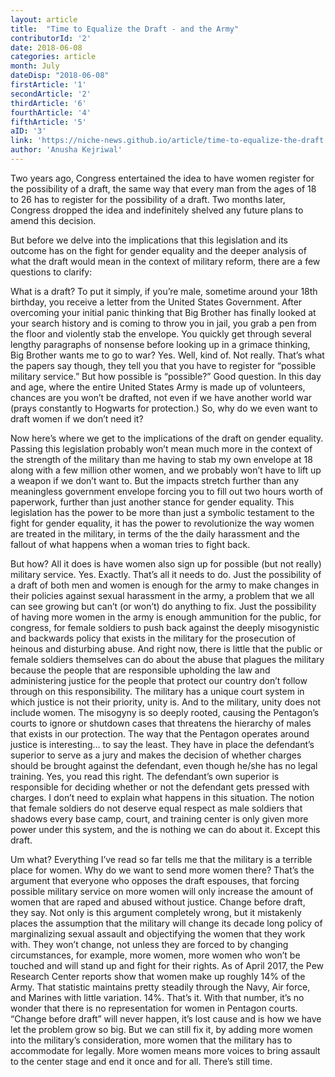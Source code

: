 ```yaml
---
layout: article 
title:  "Time to Equalize the Draft - and the Army" 
contributorId: '2'
date: 2018-06-08
categories: article
month: July
dateDisp: "2018-06-08"
firstArticle: '1'
secondArticle: '2'
thirdArticle: '6'
fourthArticle: '4'
fifthArticle: '5'
aID: '3'
link: 'https://niche-news.github.io/article/time-to-equalize-the-draft.html'
author: 'Anusha Kejriwal'
---
```


Two years ago, Congress entertained the idea to have women register for the possibility of a draft, the same way that every man from the ages of 18 to 26 has to register for the possibility of a draft. Two months later, Congress dropped the idea and indefinitely shelved any future plans to amend this decision. 

But before we delve into the implications that this legislation and its outcome has on the fight for gender equality and the deeper analysis of what the draft would mean in the context of military reform, there are a few questions to clarify:

What is a draft? To put it simply, if you’re male, sometime around your 18th birthday, you receive a letter from the United States Government. After overcoming your initial panic thinking that Big Brother has finally looked at your search history and is coming to throw you in jail, you grab a pen from the floor and violently stab the envelope. You quickly get through several lengthy paragraphs of nonsense before looking up in a grimace thinking, Big Brother wants me to go to war? Yes. Well, kind of. Not really. That’s what the papers say though, they tell you that you have to register for “possible military service.” But how possible is “possible?” Good question. In this day and age, where the entire United States Army is made up of volunteers, chances are you won’t be drafted, not even if we have another world war (prays constantly to Hogwarts for protection.) So, why do we even want to draft women if we don’t need it?

Now here’s where we get to the implications of the draft on gender equality. Passing this legislation probably won’t mean much more in the context of the strength of the military than me having to stab my own envelope at 18 along with a few million other women, and we probably won’t have to lift up a weapon if we don’t want to. But the impacts stretch further than any meaningless government envelope forcing you to fill out two hours worth of paperwork, further than just another stance for gender equality. This legislation has the power to be more than just a symbolic testament to the fight for gender equality, it has the power to revolutionize the way women are treated in the military, in terms of the the daily harassment and the fallout of what happens when a woman tries to fight back.

But how? All it does is have women also sign up for possible (but not really) military service. Yes. Exactly. That’s all it needs to do. Just the possibility of a draft of both men and women is enough for the army to make changes in their policies against sexual harassment in the army, a problem that we all can see growing but can’t (or won’t) do anything to fix. Just the possibility of having more women in the army is enough ammunition for the public, for congress, for female soldiers to push back against the deeply misogynistic and backwards policy that exists in the military for the prosecution of heinous and disturbing abuse. And right now, there is little that the public or female soldiers themselves can do about the abuse that plagues the military because the people that are responsible upholding the law and administering justice for the people that protect our country don’t follow through on this responsibility. The military has a unique court system in which justice is not their priority, unity is. And to the military, unity does not include women. The misogyny is so deeply rooted, causing the Pentagon’s courts to ignore or shutdown cases that threatens the hierarchy of males that exists in our protection. The way that the Pentagon operates around justice is interesting… to say the least. They have in place the defendant’s superior to serve as a jury and makes the decision of whether charges should be brought against the defendant, even though he/she has no legal training. Yes, you read this right. The defendant’s own superior is responsible for deciding whether or not the defendant gets pressed with charges. I don’t need to explain what happens in this situation. The notion that female soldiers do not deserve equal respect as male soldiers that shadows every base camp, court, and training center is only given more power under this system, and the is nothing we can do about it. Except this draft.

Um what? Everything I’ve read so far tells me that the military is a terrible place for women. Why do we want to send more women there? That’s the argument that everyone who opposes the draft espouses, that forcing possible military service on more women will only increase the amount of women that are raped and abused without justice. Change before draft, they say. Not only is this argument completely wrong, but it mistakenly places the assumption that the military will change its decade long policy of marginalizing sexual assault and objectifying the women that they work with. They won’t change, not unless they are forced to by changing circumstances, for example, more women, more women who won’t be touched and will stand up and fight for their rights. 
As of April 2017, the Pew Research Center reports show that women make up roughly 14% of the Army. That statistic maintains pretty steadily through the Navy, Air force, and Marines with little variation. 14%. That’s it. With that number, it’s no wonder that there is no representation for women in Pentagon courts. “Change before draft” will never happen, it’s lost cause and is how we have let the problem grow so big. But we can still fix it, by adding more women into the military’s consideration, more women that the military has to accommodate for legally. More women means more voices to bring assault to the center stage and end it once and for all. There’s still time.